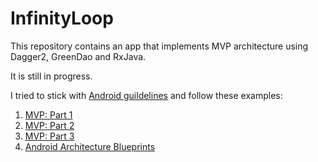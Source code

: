 # InfinityLoop

This repository contains an app that implements MVP architecture using Dagger2, GreenDao and RxJava. 

It is still in progress.

I tried to stick with [Android guildelines](https://github.com/ribot/android-guidelines) and follow these examples:
1. [MVP: Part 1](https://blog.mindorks.com/essential-guide-for-designing-your-android-app-architecture-mvp-part-1-74efaf1cda40#.lkml1yggq)
2. [MVP: Part 2](https://blog.mindorks.com/essential-guide-for-designing-your-android-app-architecture-mvp-part-2-b2ac6f3f9637#.dge0wl8rl)
3. [MVP: Part 3](https://blog.mindorks.com/essential-guide-for-designing-your-android-app-architecture-mvp-part-3-dialog-viewpager-and-7bdfab86aabb)
4. [Android Architecture Blueprints](https://github.com/googlesamples/android-architecture)
